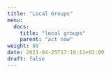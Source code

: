 ```yaml
---
title: "Local Groups"
menu:
  docs:
    title: "local groups"
    parent: "act now"
weight: 80
date: 2021-04-25T17:16:11+02:00
draft: false
---
```


